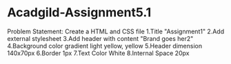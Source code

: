 # Acadgild-Assignment5.1
Problem Statement: Create a HTML and CSS file
1.Title "Assignment1"
2.Add external stylesheet
3.Add header with content "Brand goes her2"
4.Background color gradient light yellow, yellow
5.Header dimension 140x70px
6.Border 1px
7.Text Color White
8.Internal Space 20px
  
